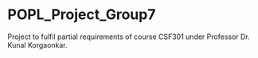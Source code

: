 # POPL_Project_Group7
Project to fulfil partial requirements of course CSF301 under Professor Dr. Kunal Korgaonkar.
